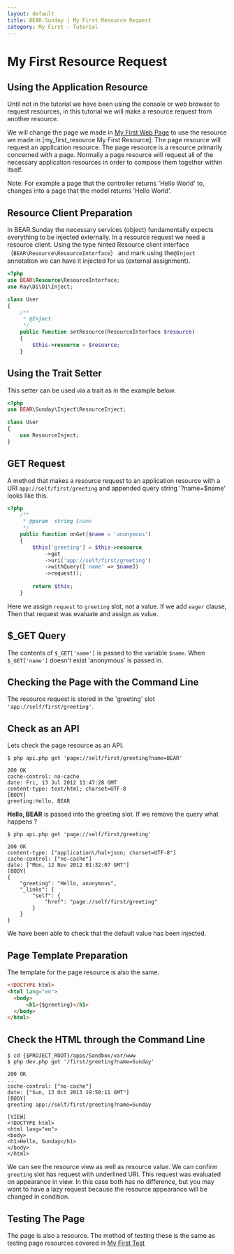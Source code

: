 ```yaml
---
layout: default
title: BEAR.Sunday | My First Resource Request
category: My First - Tutorial
--- 
```


# My First Resource Request

## Using the Application Resource 

Until not in the tutorial we have been using the console or web browser to request resources, in this tutorial we will make a resource request from another resource.

We will change the page we made in <a href="my_first_web_page.html">My First Web Page</a> to use the resource we made in [my_first_resource My First Resource].
The page resource will request an application resource.
The page resource is a resource primarily concerned with a page.
Normally a page resource will request all of the necessary application resources in order to compose them together within itself.

 Note: For example a page that the controller returns 'Hello World' to, changes into a page that the model returns 'Hello World'.

## Resource Client Preparation 

In BEAR.Sunday the necessary services (object) fundamentally expects everything to be injected externally. 
In a resource request we need a resource client.
Using the type hinted Resource client interface （`BEAR\Resource\ResourceInterface`） and mark using the`@Inject` annotation we can have it injected for us (external assignment).

```php
<?php
use BEAR\Resource\ResourceInterface;
use Ray\Di\Di\Inject;

class User
{
    /**
     * @Inject
     */
    public function setResource(ResourceInterface $resource)
    {
        $this->resource = $resource;
    }
```

## Using the Trait Setter 
This setter can be used via a trait as in the example below.

```php
<?php
use BEAR\Sunday\Inject\ResourceInject;

class User
{
    use ResourceInject;
}
```

## GET Request

A method that makes a resource request to an application resource with a URI `app://self/first/greeting` and appended query string '?name=$name' looks like this.

```php
<?php
    /**
     * @param  string $name
     */
    public function onGet($name = 'anonymous')
    {
        $this['greeting'] = $this->resource
            ->get
            ->uri('app://self/first/greeting')
            ->withQuery(['name' => $name])
            ->request();
        
        return $this;
    }
```

Here we assign `request` to `greeting` slot, not a value. If we add `eager` clause,
Then that request was evaluate and assign as value.

## **$_GET** Query

The contents of `$_GET['name']` is passed to the variable `$name`.
When `$_GET['name']` doesn't exist 'anonymous' is passed in.

## Checking the Page with the Command Line 

The resource request is stored in the 'greeting' slot `'app://self/first/greeting'`.

## Check as an API 

Lets check the page resource as an API.

```
$ php api.php get 'page://self/first/greeting?name=BEAR'
```

```
200 OK
cache-control: no-cache
date: Fri, 13 Jul 2012 13:47:28 GMT
content-type: text/html; charset=UTF-8
[BODY]
greeting:Hello, BEAR
```

**Hello, BEAR** is passed into the greeting slot. If we remove the query what happens ?

```
$ php api.php get 'page://self/first/greeting'
```

```
200 OK
content-type: ["application\/hal+json; charset=UTF-8"]
cache-control: ["no-cache"]
date: ["Mon, 12 Nov 2012 01:32:07 GMT"]
[BODY]
{
    "greeting": "Hello, anonymous",
    "_links": {
        "self": {
            "href": "page://self/first/greeting"
        }
    }
}
```

We have been able to check that the default value has been injected.

## Page Template Preparation 

The template for the page resource is also the same.

```html
<!DOCTYPE html>
<html lang="en">
  <body>
      <h1>{$greeting}</h1>
  </body>
</html>
```

## Check the HTML through the Command Line 

```
$ cd {$PROJECT_ROOT}/apps/Sandbox/var/www
$ php dev.php get '/first/greeting?name=Sunday'
```

```
200 OK
...
cache-control: ["no-cache"]
date: ["Sun, 13 Oct 2013 19:50:11 GMT"]
[BODY]
greeting app://self/first/greeting?name=Sunday

[VIEW]
<!DOCTYPE html>
<html lang="en">
<body>
<h1>Hello, Sunday</h1>
</body>
</html>

```

We can see the resource view as well as resource value. We can confirm `greeting` slot has request with underlined URI.
This request was evaluated on appearance in view. In this case both has no difference,
but you may want to have a lazy request because the resource appearance will be changed in condition.

## Testing The Page 
The page is also a resource. The method of testing these is the same as testing page resources covered in <a href="my_first_test.html">My First Test</a>
